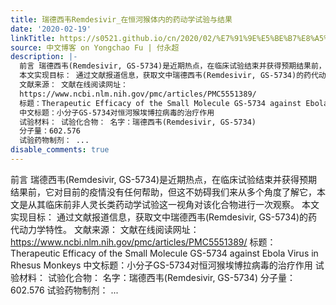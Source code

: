 ```yaml
---
title: 瑞德西韦Remdesivir_在恒河猴体内的药动学试验与结果
date: '2020-02-19'
linkTitle: https://s0521.github.io/cn/2020/02/%E7%91%9E%E5%BE%B7%E8%A5%BF%E9%9F%A6remdesivir_%E5%9C%A8%E6%81%92%E6%B2%B3%E7%8C%B4%E4%BD%93%E5%86%85%E7%9A%84%E8%8D%AF%E5%8A%A8%E5%AD%A6%E8%AF%95%E9%AA%8C%E4%B8%8E%E7%BB%93%E6%9E%9C/
source: 中文博客 on Yongchao Fu | 付永超
description: |-
  前言 瑞德西韦(Remdesivir, GS-5734)是近期热点，在临床试验结束并获得预期结果前，它对目前的疫情没有任何帮助，但这不妨碍我们来从多个角度了解它，本文是从其临床前非人灵长类药动学试验这一视角对该化合物进行一次观察。
  本文实现目标： 通过文献报道信息，获取文中瑞德西韦(Remdesivir, GS-5734)的药代动力学特性。
  文献来源： 文献在线阅读网址：
  https://www.ncbi.nlm.nih.gov/pmc/articles/PMC5551389/
  标题：Therapeutic Efficacy of the Small Molecule GS-5734 against Ebola Virus in Rhesus Monkeys
  中文标题：小分子GS-5734对恒河猴埃博拉病毒的治疗作用
  试验材料： 试验化合物： 名字：瑞德西韦(Remdesivir, GS-5734)
  分子量：602.576
  试验药物制剂： ...
disable_comments: true
---
```

前言 瑞德西韦(Remdesivir, GS-5734)是近期热点，在临床试验结束并获得预期结果前，它对目前的疫情没有任何帮助，但这不妨碍我们来从多个角度了解它，本文是从其临床前非人灵长类药动学试验这一视角对该化合物进行一次观察。
本文实现目标： 通过文献报道信息，获取文中瑞德西韦(Remdesivir, GS-5734)的药代动力学特性。
文献来源： 文献在线阅读网址：
https://www.ncbi.nlm.nih.gov/pmc/articles/PMC5551389/
标题：Therapeutic Efficacy of the Small Molecule GS-5734 against Ebola Virus in Rhesus Monkeys
中文标题：小分子GS-5734对恒河猴埃博拉病毒的治疗作用
试验材料： 试验化合物： 名字：瑞德西韦(Remdesivir, GS-5734)
分子量：602.576
试验药物制剂： ...